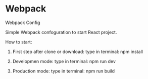# Webpack
Webpack Config

Simple Webpack confoguration to start React project.

How to start:

1) First step after clone or download: type in terminal: npm install

2) Developmen mode: type in terminal: npm run dev

3) Production mode: type in terminal: npm run build

